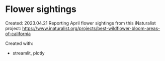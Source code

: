 # Flower sightings
Created: 2023.04.21
Reporting April flower sightings from this iNaturalist project: 
https://www.inaturalist.org/projects/best-wildflower-bloom-areas-of-california

Created with:
- streamlit, plotly
